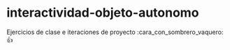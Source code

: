 # interactividad-objeto-autonomo
Ejercicios de clase e iteraciones de proyecto :cara_con_sombrero_vaquero::+1:
